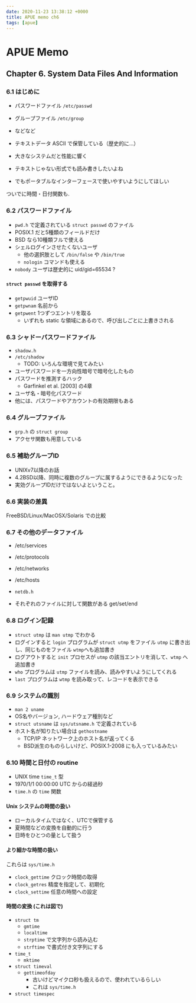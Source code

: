 ```yaml
---
date: 2020-11-23 13:38:12 +0000
title: APUE memo ch6
tags: [apue]
---
```


# APUE Memo
## Chapter 6. System Data Files And Information

### 6.1 はじめに

* パスワードファイル `/etc/passwd`
* グループファイル `/etc/group`
* などなど

* テキストデータ ASCII で保管している（歴史的に...）
* 大きなシステムだと性能に響く
* テキストじゃない形式でも読み書きしたいよね
* でもポータブルなインターフェースで使いやすいようにしてほしい

ついでに時間・日付関数も.

### 6.2 パスワードファイル

* `pwd.h` で定義されている `struct passwd` のファイル
* POSIX.1 だと5種類のフィールドだけ
* BSD なら10種類フルで使える
* シェルログインさせたくないユーザ
	* 他の選択肢として `/bin/false` や `/bin/true`
	* `nologin` コマンドも使える
* `nobody` ユーザは歴史的に uid/gid=65534 ?

#### `struct passwd` を取得する

* `getpwuid` ユーザID
* `getpwnam` 名前から
* `getpwent` 1つずつエントリを取る
	* いずれも static な領域にあるので、呼び出しごとに上書きされる

### 6.3 シャドーパスワードファイル

* `shadow.h`
* `/etc/shadow`
	* TODO: いろんな環境で見てみたい
* ユーザパスワードを一方向性暗号で暗号化したもの
* パスワードを推測するハック
	* Garfinkel et al. [2003] の4章
* ユーザ名・暗号化パスワード
* 他には、パスワードやアカウントの有効期限もある

### 6.4 グループファイル

* `grp.h` の `struct group`
* アクセサ関数も用意している

### 6.5 補助グループID

* UNIXv7以降のお話
* 4.2BSD以降、同時に複数のグループに属するようにできるようになった
* 実効グループIDだけではないよということ。

### 6.6 実装の差異

FreeBSD/Linux/MacOSX/Solaris での比較

### 6.7 その他のデータファイル

* /etc/services
* /etc/protocols
* /etc/networks
* /etc/hosts

* `netdb.h`
* それぞれのファイルに対して関数がある get/set/end

### 6.8 ログイン記録

* `struct utmp` は `man utmp` でわかる
* ログインすると `login` プログラムが `struct utmp` をファイル `utmp` に書き出し、同じものをファイル `wtmp`へも追加書き
* ログアウトすると `init` プロセスが `utmp` の該当エントリを消して、`wtmp` へ追加書き
* `who` プログラムは `utmp` ファイルを読み、読みやすいようにしてくれる
* `last` プログラムは `wtmp` を読み取って、レコードを表示できる

### 6.9 システムの識別

* `man 2 uname`
* OS名やバージョン, ハードウェア種別など
* `struct utsname` は `sys/utsname.h` で定義されている
* ホスト名が知りたい場合は `gethostname`
	* TCP/IP ネットワーク上のホスト名が返ってくる
	* BSD派生のものらしいけど、POSIX.1-2008 にも入っているみたい

### 6.10 時間と日付の routine

* UNIX time `time_t` 型
* 1970/1/1 00:00:00 UTC からの経過秒
* `time.h` の `time` 関数 

#### Unix システムの時間の扱い

* ローカルタイムではなく、UTCで保管する
* 夏時間などの変換を自動的に行う
* 日時をひとつの量として扱う

#### より細かな時間の扱い

これらは `sys/time.h`

* `clock_gettime` クロック時間の取得
* `clock_getres` 精度を指定して、初期化
* `clock_settime` 任意の時間への設定

#### 時間の変換 (これは図で)

* `struct tm`
	* `gmtime`
	* `localtime`
	* `strptime` で文字列から読み込む
	* `strftime` で書式付き文字列にする
* `time_t`
	* `mktime`
* `struct timeval`
	* `gettimeofday`
		* 古いけどマイクロ秒も扱えるので、使われているらしい
		* これは `sys/time.h`
* `struct timespec`
